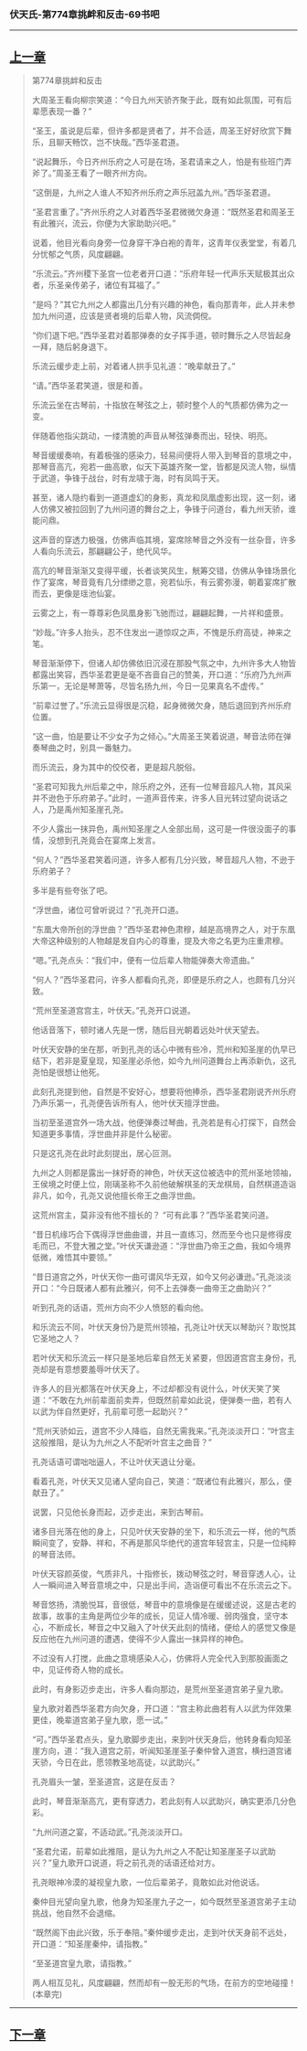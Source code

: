 ### 伏天氏-第774章挑衅和反击-69书吧

--------
[上一章](./fcd87e8474f98eeed5a629bf694df562.md)
--------


>
>
>
>第774章挑衅和反击
>
>大周圣王看向柳宗笑道：“今日九州天骄齐聚于此，既有如此氛围，可有后辈愿表现一番？”
>
>“圣王，虽说是后辈，但许多都是贤者了，并不合适，周圣王好好欣赏下舞乐，且聊天畅饮，岂不快哉。”西华圣君道。
>
>“说起舞乐，今日齐州乐府之人可是在场，圣君请来之人，怕是有些班门弄斧了。”周圣王看了一眼齐州方向。
>
>“这倒是，九州之人谁人不知齐州乐府之声乐冠盖九州。”西华圣君道。
>
>“圣君言重了。”齐州乐府之人对着西华圣君微微欠身道：“既然圣君和周圣王有此雅兴，流云，你便为大家助助兴吧。”
>
>说着，他目光看向身旁一位身穿干净白袍的青年，这青年仪表堂堂，有着几分忧郁之气质，风度翩翩。
>
>“乐流云。”齐州稷下圣宫一位老者开口道：“乐府年轻一代声乐天赋极其出众者，乐圣亲传弟子，诸位有耳福了。”
>
>“是吗？”其它九州之人都露出几分有兴趣的神色，看向那青年，此人并未参加九州问道，应该是贤者境的后辈人物，风流倜傥。
>
>“你们退下吧。”西华圣君对着那弹奏的女子挥手道，顿时舞乐之人尽皆起身一拜，随后躬身退下。
>
>乐流云缓步走上前，对着诸人拱手见礼道：“晚辈献丑了。”
>
>“请。”西华圣君笑道，很是和善。
>
>乐流云坐在古琴前，十指放在琴弦之上，顿时整个人的气质都仿佛为之一变。
>
>伴随着他指尖跳动，一缕清脆的声音从琴弦弹奏而出，轻快、明亮。
>
>琴音缓缓奏响，有着极强的感染力，轻易间便将人带入到琴音的意境之中，那琴音高亢，宛若一曲高歌，似天下英雄齐聚一堂，皆都是风流人物，纵情于武道，争锋于战台，时有龙啸于海，时有凤鸣于天。
>
>甚至，诸人隐约看到一道道虚幻的身影，真龙和凤凰虚影出现，这一刻，诸人仿佛又被拉回到了九州问道的舞台之上，争锋于问道台，看九州天骄，谁能问鼎。
>
>这声音的穿透力极强，仿佛声临其境，宴席除琴音之外没有一丝杂音，许多人看向乐流云，那翩翩公子，绝代风华。
>
>高亢的琴音渐渐又变得平缓，长者谈笑风生，觥筹交错，仿佛从争锋场景化作了宴席，琴音竟有几分缥缈之意，宛若仙乐，有云雾弥漫，朝着宴席扩散而去，更像是瑶池仙宴。
>
>云雾之上，有一尊尊彩色凤凰身影飞驰而过，翩翩起舞，一片祥和盛景。
>
>“妙哉。”许多人抬头，忍不住发出一道惊叹之声，不愧是乐府高徒，神来之笔。
>
>琴音渐渐停下，但诸人却仿佛依旧沉浸在那股气氛之中，九州许多大人物皆都露出笑容，西华圣君更是毫不吝啬自己的赞美，开口道：“乐府乃九州声乐第一，无论是琴萧等，尽皆名扬九州，今日一见果真名不虚传。”
>
>“前辈过誉了。”乐流云显得很是沉稳，起身微微欠身，随后退回到齐州乐府位置。
>
>“这一曲，怕是要让不少女子为之倾心。”大周圣王笑着说道，琴音法师在弹奏琴曲之时，别具一番魅力。
>
>而乐流云，身为其中的佼佼者，更是超凡脱俗。
>
>“圣君可知我九州后辈之中，除乐府之外，还有一位琴音超凡人物，其风采并不逊色于乐府弟子。”此时，一道声音传来，许多人目光转过望向说话之人，乃是禹州知圣崖孔尧。
>
>不少人露出一抹异色，禹州知圣崖之人全部出局，这可是一件很没面子的事情，没想到孔尧竟会在宴席上发言。
>
>“何人？”西华圣君笑着问道，许多人都有几分兴致，琴音超凡人物，不逊于乐府弟子？
>
>多半是有些夸张了吧。
>
>“浮世曲，诸位可曾听说过？”孔尧开口道。
>
>“东凰大帝所创的浮世曲？”西华圣君神色肃穆，越是高境界之人，对于东凰大帝这种级别的人物越是发自内心的尊重，提及大帝之名更为庄重肃穆。
>
>“嗯。”孔尧点头：“我们中，便有一位后辈人物能弹奏大帝遗曲。”
>
>“何人？”西华圣君问，许多人都看向孔尧，即便是乐府之人，也颇有几分兴致。
>
>“荒州至圣道宫宫主，叶伏天。”孔尧开口说道。
>
>他话音落下，顿时诸人先是一愣，随后目光朝着远处叶伏天望去。
>
>叶伏天安静的坐在那，听到孔尧的话心中微有些冷，荒州和知圣崖的仇早已结下，若非是夏皇现，知圣崖必杀他，如今九州问道舞台上再添新仇，这孔尧怕是很想让他死。
>
>此刻孔尧提到他，自然是不安好心，想要将他捧杀，西华圣君刚说齐州乐府乃声乐第一，孔尧便告诉所有人，他叶伏天擅浮世曲。
>
>当初至圣道宫外一场大战，他便弹奏过琴曲，孔尧若是有心打探下，自然会知道更多事情，浮世曲并非是什么秘密。
>
>只是这孔尧在此时此刻提出，居心叵测。
>
>九州之人则都是露出一抹好奇的神色，叶伏天这位被选中的荒州圣地领袖，王侯境之时便上位，刚璃圣称不久前他破解棋圣的天龙棋局，自然棋道造诣非凡，如今，孔尧又说他擅长帝王之曲浮世曲。
>
>这荒州宫主，莫非没有他不擅长的？
>“可有此事？”西华圣君笑问道。
>
>“昔日机缘巧合下偶得浮世曲曲谱，并且一直练习，然而至今也只是修得皮毛而已，不登大雅之堂。”叶伏天谦逊道：“浮世曲乃帝王之曲，我如今境界低微，难悟其中要领。”
>
>“昔日道宫之外，叶伏天你一曲可谓风华无双，如今又何必谦逊。”孔尧淡淡开口：“今日既诸人都有此雅兴，何不上去弹奏一曲帝王之曲助兴？”
>
>听到孔尧的话语，荒州方向不少人愤怒的看向他。
>
>和乐流云不同，叶伏天身份乃是荒州领袖，孔尧让叶伏天以琴助兴？取悦其它圣地之人？
>
>若叶伏天和乐流云一样只是圣地后辈自然无关紧要，但因道宫宫主身份，孔尧却是有意想要羞辱叶伏天了。
>
>许多人的目光都落在叶伏天身上，不过却都没有说什么，叶伏天笑了笑道：“不敢在九州前辈面前卖弄，但既然前辈如此说，便弹奏一曲，若有人以武为伴自然更好，孔前辈可愿一起助兴？”
>
>“荒州天骄如云，道宫不少人降临，自然无需我来。”孔尧淡淡开口：“叶宫主这般推阻，是认为九州之人不配听叶宫主之曲音？”
>
>孔尧话语可谓咄咄逼人，不让叶伏天退让分毫。
>
>看着孔尧，叶伏天又见诸人望向自己，笑道：“既诸位有此雅兴，那么，便献丑了。”
>
>说罢，只见他长身而起，迈步走出，来到古琴前。
>
>诸多目光落在他的身上，只见叶伏天安静的坐下，和乐流云一样，他的气质瞬间变了，安静、祥和，不再是那风华绝代的道宫年轻宫主，只是一位纯粹的琴音法师。
>
>叶伏天容颜英俊，气质非凡，十指修长，拨动琴弦之时，琴音穿透人心，让人一瞬间进入琴音意境之中，只是出手间，造诣便可看出不在乐流云之下。
>
>琴音悠扬，清脆悦耳，音很低，琴音中的意境像是在缓缓述说，这是古老的故事，故事的主角是两位少年的成长，见证人情冷暖、弱肉强食，坚守本心，不断成长，琴音之中又融入了叶伏天此刻的情绪，便给人的感觉又像是反应他在九州问道的遭遇，使得不少人露出一抹异样的神色。
>
>不过没有人打搅，此曲之意境感染人心，仿佛将人完全代入到那股画面之中，见证传奇人物的成长。
>
>此时，有身影迈步走出，许多人看向那边，是荒州至圣道宫弟子皇九歌。
>
>皇九歌对着西华圣君方向欠身，开口道：“宫主称此曲若有人以武为伴效果更佳，晚辈道宫弟子皇九歌，愿一试。”
>
>“可。”西华圣君点头，皇九歌脚步走出，来到叶伏天身后，他转身看向知圣崖方向，道：“我入道宫之前，听闻知圣崖圣子秦仲曾入道宫，横扫道宫诸天骄，今日在此，愿领教圣地高徒，以武助兴。”
>
>孔尧眉头一皱，至圣道宫，这是在反击？
>
>此时，琴音渐渐高亢，更有穿透力，若此刻有人以武助兴，确实更添几分色彩。
>
>“九州问道之宴，不适动武。”孔尧淡淡开口。
>
>“圣君允诺，前辈如此推阻，是认为九州之人不配让知圣崖圣子以武助兴？”皇九歌开口说道，将之前孔尧的话语还给对方。
>
>孔尧眼神冷漠的凝视皇九歌，一位后辈弟子，竟敢如此对他说话。
>
>秦仲目光望向皇九歌，他身为知圣崖九子之一，如今既然至圣道宫弟子主动挑战，他自然不会退缩。
>
>“既然阁下由此兴致，乐于奉陪。”秦仲缓步走出，走到叶伏天身前不远处，开口道：“知圣崖秦仲，请指教。”
>
>“至圣道宫皇九歌，请指教。”
>
>两人相互见礼，风度翩翩，然而却有一股无形的气场，在前方的空地碰撞！
>(本章完)
>
>

--------
[下一章](./dd05a16ff77d87d8d2378f6bb9714758.md)
--------
